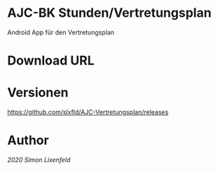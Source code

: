 ﻿# AJC-BK Stunden/Vertretungsplan
Android App für den Vertretungsplan

# Download URL


# Versionen
https://github.com/slxfld/AJC-Vertretungsplan/releases

# Author
*2020 Simon Lixenfeld*
